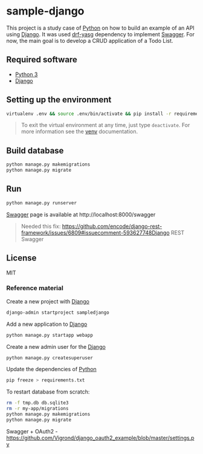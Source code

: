 # sample-django

This project is a study case of [Python] on how to build an example of an API using [Django]. It was used [drf-yasg] dependency to implement [Swagger]. For now, the main goal is to develop a CRUD application of a Todo List.

## Required software

 - [Python 3](https://www.python.org/downloads/)
 - [Django](https://www.djangoproject.com/download/)


## Setting up the environment

```sh
virtualenv .env && source .env/bin/activate && pip install -r requirements.txt
```

> To exit the virtual environment at any time, just type `deactivate`. For more information see the [venv] documentation.

## Build database

```sh
python manage.py makemigrations
python manage.py migrate
```

## Run

```sh
python manage.py runserver
```

[Swagger] page is available at http://localhost:8000/swagger

> Needed this fix: https://github.com/encode/django-rest-framework/issues/6809#issuecomment-593627748Django REST Swagger

## License
MIT


### Reference material

Create a new project with [Django]
```sh
django-admin startproject sampledjango
```

Add a new application to [Django]
```sh
python manage.py startapp webapp
```

Create a new admin user for the [Django]

```sh
python manage.py createsuperuser
```

Update the dependencies of [Python]

```sh
pip freeze > requirements.txt
```


To restart database from scratch:

```sh
rm -f tmp.db db.sqlite3
rm -r my-app/migrations
python manage.py makemigrations
python manage.py migrate
```
Swagger + OAuth2 - https://github.com/Vigrond/django_oauth2_example/blob/master/settings.py

[//]: # (These are reference links used in the body of this note and get stripped out when the markdown processor does its job. There is no need to format nicely because it shouldn't be seen. Thanks SO - http://stackoverflow.com/questions/4823468/store-comments-in-markdown-syntax)

[Django]: <https://www.djangoproject.com/>
[drf-yasg]: <https://github.com/axnsan12/drf-yasg/>
[Swagger]: <https://swagger.io/>
[Python]: <https://www.python.org/>
[venv]: <https://docs.python.org/3/library/venv.html>